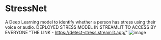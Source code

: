 # StressNet
A Deep Learning model to identify whether a person has stress using their voice or audio.
DEPLOYED STRESS MODEL IN STREAMLIT TO ACCESS BY EVERYONE "THE LINK - https://detect-stress.streamlit.app/"
![image](https://github.com/user-attachments/assets/c8582249-7545-4984-8cb9-abdf47351eb2)

